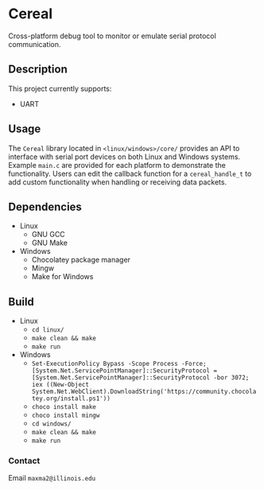# Cereal
Cross-platform debug tool to monitor or emulate serial protocol communication.

## Description
This project currently supports:
- UART 

## Usage
The `Cereal` library located in `<linux/windows>/core/` provides an API to interface with serial port devices on both Linux and Windows systems. Example `main.c` are provided for each platform to demonstrate the functionality. Users can edit the callback function for a `cereal_handle_t` to add custom functionality when handling or receiving data packets.

## Dependencies
- Linux
    - GNU GCC
    - GNU Make
- Windows
    - Chocolatey package manager
    - Mingw
    - Make for Windows 

## Build
- Linux
    - `cd linux/`
    - `make clean && make`
    - `make run`
- Windows
    - `Set-ExecutionPolicy Bypass -Scope Process -Force; [System.Net.ServicePointManager]::SecurityProtocol = [System.Net.ServicePointManager]::SecurityProtocol -bor 3072; iex ((New-Object System.Net.WebClient).DownloadString('https://community.chocolatey.org/install.ps1'))`
    - `choco install make`
    - `choco install mingw`
    - `cd windows/`
    - `make clean && make`
    - `make run`

### Contact
Email `maxma2@illinois.edu`
